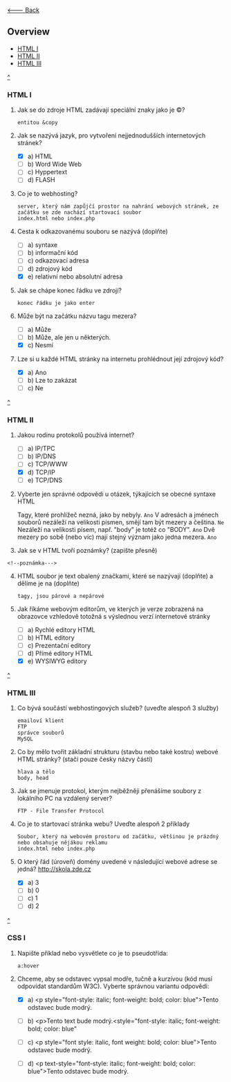 [<--- Back](https://github.com/slanja/GPOA_BOYZ/blob/main/README.md)

## Overview
- [HTML I](#HTML-I)
- [HTML II](#HTML-II)
- [HTML III](#HTML-III)

[^](#Overview)
### HTML I
1. Jak se do zdroje HTML zadávají speciální znaky jako je ©?

    ```
    entitou &copy
    ```
    
2. Jak se nazývá jazyk, pro vytvoření nejjednodušších internetových stránek?

    - [x] a) HTML
    - [ ] b) Word Wide Web
    - [ ] c) Hyppertext
    - [ ] d) FLASH

3. Co je to webhosting?

    ```
    server, který nám zapůjčí prostor na nahrání webových stránek, ze začátku se zde nachází startovací soubor 
    index.html nebo index.php
    ```

4. Cesta k odkazovanému souboru se nazývá (doplňte)

    - [ ] a) syntaxe
    - [ ] b) informační kód
    - [ ] c) odkazovací adresa
    - [ ] d) zdrojový kód
    - [x] e) relativní nebo absolutní adresa

5. Jak se chápe konec řádku ve zdroji?

    ```
    konec řádku je jako enter
    ```

6. Může být na začátku názvu tagu mezera?

    - [ ] a) Může
    - [ ] b) Může, ale jen u některých.
    - [x] c) Nesmí

7. Lze si u každé HTML stránky na internetu prohlédnout její zdrojový kód?

    - [x] a) Ano
    - [ ] b) Lze to zakázat
    - [ ] c) Ne

[^](#Overview)
### HTML II
1. Jakou rodinu protokolů používá internet?

    - [ ] a) IP/TPC
    - [ ] b) IP/DNS
    - [ ] c) TCP/WWW
    - [x] d) TCP/IP
    - [ ] e) TCP/DNS

2. Vyberte jen správné odpovědi u otázek, týkajících se obecné syntaxe HTML

    Tagy, které prohlížeč nezná, jako by nebyly. ```Ano```
    V adresách a jménech souborů nezáleží na velikosti písmen, smějí tam být mezery a čeština. ```Ne```
    Nezáleží na velikosti písem, např. "body" je totéž co "BODY". ```Ano```
    Dvě mezery po sobě (nebo víc) mají stejný význam jako jedna mezera. ```Ano```
    
3. Jak se v HTML tvoří poznámky? (zapište přesně)

  ```
  <!--poznámka--->
  ```  
  
4. HTML soubor je text obalený značkami, které se nazývají (doplňte) a dělíme je na (doplňte)

    ```  
    tagy, jsou párové a nepárové
    ```
    
5. Jak říkáme webovým editorům, ve kterých je verze zobrazená na obrazovce vzhledově totožná s výslednou verzí internetové stránky

    - [ ] a) Rychlé editory HTML
    - [ ] b) HTML editory
    - [ ] c) Prezentační editory
    - [ ] d) Přímé editory HTML
    - [x] e) WYSIWYG editory

[^](#Overview)
### HTML III

1. Co bývá součástí webhostingových služeb? (uveďte alespoň 3 služby)

    ```
    emailoví klient
    FTP
    správce souborů
    MySQL
    ```
    
2. Co by mělo tvořit základní strukturu (stavbu nebo také kostru) webové HTML stránky? (stačí pouze česky názvy částí)

    ```
    hlava a tělo
    body, head
    ```
    
3. Jak se jmenuje protokol, kterým nejběžněji přenášíme soubory z lokálního PC na vzdálený server?

    ```
    FTP - File Transfer Protocol
    ```
    
4. Co je to startovací stránka webu? Uveďte alespoň 2 příklady

    ```
    Soubor, který na webovém prostoru od začátku, většinou je prázdný nebo obsahuje nějákou reklamu
    index.html nebo index.php
    ```
    
5. O který řád (úroveň) domény uvedené v následující webové adrese se jedná? http://skola.zde.cz
    
    - [x] a) 3
    - [ ] b) 0
    - [ ] c) 1
    - [ ] d) 2

[^](#Overview)
### CSS I
1. Napište příklad nebo vysvětlete co je to pseudotřída:

    ```
    a:hover
    ```
    
2. Chceme, aby se odstavec vypsal modře, tučně a kurzívou (kód musí odpovídat standardům W3C). Vyberte správnou variantu odpovědi:

    - [x] a) &lt;p style="font-style: italic; font-weight: bold; color: blue">Tento odstavec bude modrý.</p>
    - [ ] b) &lt;p>Tento text bude modrý.<style="font-style: italic; font-weight: bold; color: blue"</p>
    - [ ] c) &lt;p style="font style: italic, font weight: bold; color: blue">Tento odstavec bude modrý.</p>
    - [ ] d) &lt;p text-style="font-style: italic; font-weight: bold; color: blue">Tento odstavec bude modrý.</p>
